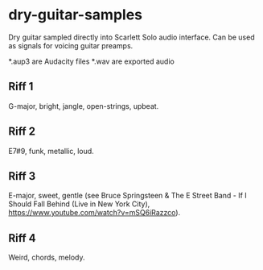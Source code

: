 # dry-guitar-samples
Dry guitar sampled directly into Scarlett Solo audio interface. Can be used as signals for voicing guitar preamps.

*.aup3 are Audacity files
*.wav are exported audio

## Riff 1
G-major, bright, jangle, open-strings, upbeat.

## Riff 2
E7#9, funk, metallic, loud.

## Riff 3
E-major, sweet, gentle (see Bruce Springsteen & The E Street Band - If I Should Fall Behind (Live in New York City), https://www.youtube.com/watch?v=mSQ6iRazzco).

## Riff 4
Weird, chords, melody.